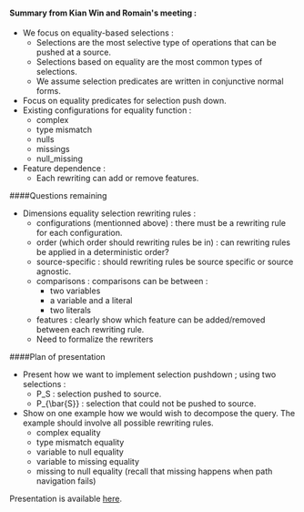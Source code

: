 #### Summary from Kian Win and Romain's meeting :
 - We focus on equality-based selections :
 	- Selections are the most selective type of operations that can be pushed at a source.
 	- Selections based on equality are the most common types of selections.
 	- We assume selection predicates are written in conjunctive normal forms.
 - Focus on equality predicates for selection push down.
 - Existing configurations for equality function : 
 	- complex
 	- type mismatch
 	- nulls
 	- missings
 	- null_missing
 - Feature dependence : 
    - Each rewriting can add or remove features. 
 	
####Questions remaining
 - Dimensions equality selection rewriting rules :
   - configurations (mentionned above) : there must be a rewriting rule for each configuration.
   - order (which order should rewriting rules be in) : can rewriting rules be applied in a deterministic order?
   - source-specific : should rewriting rules be source specific or source agnostic.
   - comparisons : comparisons can be between :
     - two variables
     - a variable and a literal
     - two literals
   - features : clearly show which feature can be added/removed between each rewriting rule.
   - Need to formalize the rewriters

   
####Plan of presentation

 - Present how we want to implement selection pushdown ; using two selections :
   - P_S : selection pushed to source. 
   - P_{\bar{S}} : selection that could not be pushed to source.  
 - Show on one example how we would wish to decompose the query. The example should involve all possible rewriting rules.
   - complex equality
   - type mismatch equality
   - variable to null equality
   - variable to missing equality
   - missing to null equality (recall that missing happens when path navigation fails)
   
Presentation is available [here](/14-05/selection-equality.md).
